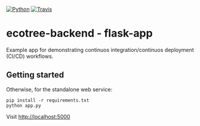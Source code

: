 [![Python](https://img.shields.io/badge/python-3.10.5--dev-blue.svg)]()
[![Travis](https://travis-ci.org/brennv/flask-app.svg?branch=master)](https://travis-ci.org/brennv/flask-app)

# ecotree-backend - flask-app

Example app for demonstrating continuos integration/continuos deployment (CI/CD) workflows.

## Getting started

Otherwise, for the standalone web service:

```shell
pip install -r requirements.txt
python app.py
```

Visit [http://localhost:5000](http://localhost:5000)

